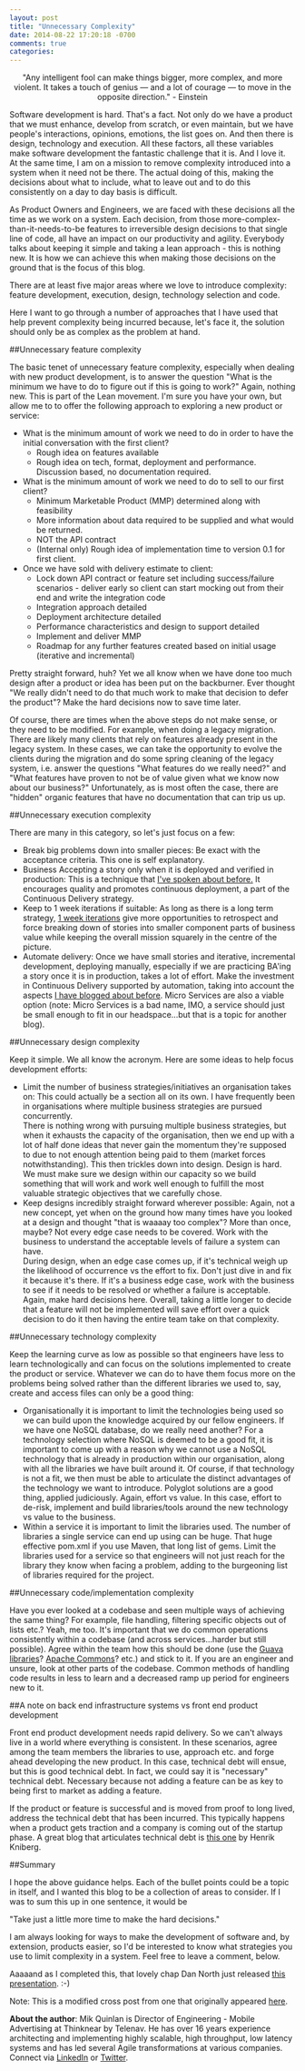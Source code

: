 ```yaml
---
layout: post
title: "Unnecessary Complexity"
date: 2014-08-22 17:20:18 -0700
comments: true
categories: 
---
```


<div align="center">
"Any intelligent fool can make things bigger, more complex, and more violent. It takes a touch of genius — and a lot of courage — to move in the opposite direction." - Einstein
</div>
<p/>
Software development is hard.  That's a fact.  Not only do we have a product that we must enhance, develop from scratch, 
or even maintain, but we have people's interactions, opinions, emotions, the list goes on.  And then there is design, 
technology and execution.   All these factors, all these variables make software development the fantastic challenge 
that it is.  And I love it.  At the same time, I am on a mission to remove complexity introduced into a system when it 
need not be there.  The actual doing of this, making the decisions about what to include, what to leave out and to do 
this consistently on a day to day basis is difficult.

As Product Owners and Engineers, we are faced with these decisions all the time as we work on a system.  Each decision, 
from those more-complex-than-it-needs-to-be features to irreversible design decisions to that single line of code, all 
have an impact on our productivity and agility.  Everybody talks about keeping it simple and taking a lean approach - 
this is nothing new.  It is how we can achieve this when making those decisions on the ground that is the focus of this 
blog.

<!-- more -->

There are at least five major areas where we love to introduce complexity: feature development, execution, design, 
technology selection and code.

Here I want to go through a number of approaches that I have used that help prevent complexity being incurred because, 
let's face it, the solution should only be as complex as the problem at hand.

##Unnecessary feature complexity

The basic tenet of unnecessary feature complexity, especially when dealing with new product development, 
is to answer the question "What is the minimum we have to do to figure out if this is going to work?" Again, nothing 
new.  This is part of the Lean movement.  I'm sure you have your own, but allow me to to offer the following approach 
to exploring a new product or service:

* What is the minimum amount of work we need to do in order to have the initial conversation with the first client?
  * Rough idea on features available
  * Rough idea on tech, format, deployment and performance.  Discussion based, no documentation required.
* What is the minimum amount of work we need to do to sell to our first client?
  * Minimum Marketable Product (MMP) determined along with feasibility
  * More information about data required to be supplied and what would be returned.
  * NOT the API contract
  * (Internal only) Rough idea of implementation time to version 0.1 for first client.
* Once we have sold with delivery estimate to client:
  * Lock down API contract or feature set including success/failure scenarios - deliver early so client can start mocking
out from their end and write the integration code
  * Integration approach detailed
  * Deployment architecture detailed
  * Performance characteristics and design to support detailed
  * Implement and deliver MMP
  * Roadmap for any further features created based on initial usage (iterative and incremental)

Pretty straight forward, huh?  Yet we all know when we have done too much design after a product or idea has been put 
on the backburner.  Ever thought "We really didn't need to do that much work to make that decision to defer the product"? Make the hard decisions now to save time later.

Of course, there are times when the above steps do not make sense, or they need to be modified.  For example, 
when doing a legacy migration. There are likely many clients that rely on features already present in the legacy system. In these cases, 
we can take the opportunity to evolve the clients during the migration and do some spring cleaning of 
the legacy system, i.e. answer the questions "What features do we really need?" and "What features have proven to not 
be of value given what we know now about our business?"  Unfortunately, as is most often the case, there are "hidden" 
organic features that have no documentation that can trip us up.

##Unnecessary execution complexity

There are many in this category, so let's just focus on a few:

* Break big problems down into smaller pieces:  Be exact with the acceptance criteria.  This one is self explanatory.
* Business Accepting a story only when it is deployed and verified in production: This is a technique that <a href="http://mikquinlan.com/2013/07/28/no-more-burndown-no-more-definition-of-done/" target="_blank">I've spoken about before.</a> 
It encourages quality and promotes continuous deployment, a part of the Continuous Delivery strategy.
* Keep to 1 week iterations if suitable: As long as there is a long term strategy, <a href="http://mikquinlan.com/2013/03/07/re-platforming-a-system-and-the-value-of-1-week-iterations/" target="_blank">1 week iterations</a>
give more opportunities to retrospect and force breaking down of stories into smaller component parts of business value while keeping the overall mission squarely in the centre of the picture.
* Automate delivery:  Once we have small stories and iterative, incremental development, deploying manually, 
especially if we are practicing BA'ing a story once it is in production, takes a lot of effort. Make the investment in 
Continuous Delivery supported by automation, taking into account the aspects <a href="http://mikquinlan.com/2014/01/27/continuous-delivery-the-missing-piece-of-the-puzzle/" target="_blank">I have blogged about before</a>.
Micro Services are also a viable option (note: Micro Services is a bad name, IMO, a service should just be small enough to fit in our
headspace...but that is a topic for another blog).

##Unnecessary design complexity

Keep it simple. We all know the acronym. Here are some ideas to help focus development efforts:

* Limit the number of business strategies/initiatives an organisation takes on:  This could actually be a section all 
on its own.  I have frequently been in organisations where multiple business strategies are pursued concurrently.  
There is nothing wrong with pursuing multiple business strategies, but when it exhausts the capacity of the organisation, 
then we end up with a lot of half done ideas that never gain the momentum they're supposed to due to not enough attention 
being paid to them (market forces notwithstanding).  This then trickles down into design.  Design is hard.  We must 
make sure we design within our capacity so we build something that will work and work well enough to fulfill the most 
valuable strategic objectives that we carefully chose.
* Keep designs incredibly straight forward wherever possible: Again, not a new concept, yet when on the ground how many 
times have you looked at a design and thought "that is waaaay too complex"?  More than once, maybe?  Not every edge 
case needs to be covered.  Work with the business to understand the acceptable levels of failure a system can have.  
During design, when an edge case comes up, if it's technical weigh up the likelihood of occurrence vs the effort to fix.
Don't just dive in and fix it because it's there.  If it's a business edge case, work with the business to see if it 
needs to be resolved or whether a failure is acceptable.  Again, make hard decisions here.  Overall, taking a little 
longer to decide that a feature will not be implemented will save effort over a quick decision to do it then having 
the entire team take on that complexity.

##Unnecessary technology complexity

Keep the learning curve as low as possible so that engineers have less to learn technologically and can focus on the 
solutions implemented to create the product or service.  Whatever we can do to have them focus more on the problems 
being solved rather than the different libraries we used to, say, create and access files can only be a good thing:

* Organisationally it is important to limit the technologies being used so we can build upon the knowledge acquired by
our fellow engineers.  If we have one NoSQL database, do we really need another?  For a technology selection where 
NoSQL is deemed to be a good fit, it is important to come up with a reason why we cannot use a NoSQL technology that 
is already in production within our organisation, along with all the libraries we have built around it.  Of course, 
if that technology is not a fit, we then must be able to articulate the distinct advantages of the technology we want 
to introduce.  Polyglot solutions are a good thing, applied judiciously.  Again, effort vs value.  In this case, effort 
to de-risk, implement and build libraries/tools around the new technology vs value to the business.
* Within a service it is important to limit the libraries used.  The number of libraries a single service can end up 
using can be huge.  That huge effective pom.xml if you use Maven, that long list of gems.  Limit the libraries used for 
a service so that engineers will not just reach for the library they know when facing a problem, adding to the burgeoning 
list of libraries required for the project.

##Unnecessary code/implementation complexity

Have you ever looked at a codebase and seen multiple ways of achieving the same thing?  For example, file handling, 
filtering specific objects out of lists etc.?  Yeah, me too.  It's important that we do common operations consistently 
within a codebase (and across services...harder but still possible).  Agree within the team how this should be done 
(use the <a href="https://code.google.com/p/guava-libraries/" target="_blank">Guava libraries</a>? <a href="http://commons.apache.org/" target="_blank">Apache Commons</a>? etc.)
and stick to it.  If you are an engineer and unsure, look at other parts of the codebase.  Common methods of handling 
code results in less to learn and a decreased ramp up period for engineers new to it.

##A note on back end infrastructure systems vs front end product development

Front end product development needs rapid delivery.  So we can't always live in a world where everything is consistent.  In these scenarios, agree among the team members the libraries to use, approach etc. and forge ahead developing the new product.  In this case, technical debt will ensue, but this is good technical debt.  In fact, we could say it is "necessary" technical debt. Necessary because not adding a feature can be as key to being first to market as adding a feature.

If the product or feature is successful and is moved from proof to long lived, address the technical debt that has been incurred.  This typically happens when a product gets traction and a company is coming out of the startup phase. A great blog that articulates technical debt is 
<a href="http://blog.crisp.se/2013/10/11/henrikkniberg/good-and-bad-technical-debt" target="_blank">this one</a> by Henrik Kniberg.

##Summary

I hope the above guidance helps.  Each of the bullet points could be a topic in itself, and I wanted this blog to be a collection of areas to consider.  If I was to sum this up in one sentence, it would be

"Take just a little more time to make the hard decisions."

I am always looking for ways to make the development of software and, by extension, products easier, so I'd be interested to know what strategies you use to limit complexity in a system. Feel free to leave a comment, below.

Aaaaand as I completed this, that lovely chap Dan North just released <a href="https://www.youtube.com/watch?v=XqgwHXsQA1g" target="_blank">this presentation</a>. :-)

Note: This is a modified cross post from one that originally appeared <a href="http://mikquinlan.com/2014/08/14/unnecessary-complexity/" target="_blank">here</a>. 

**About the author**: Mik Quinlan is Director of Engineering - Mobile Advertising at Thinknear by Telenav. He has
over 16 years experience architecting and implementing highly scalable, high throughput, low latency systems and
has led several Agile transformations at various companies. Connect via <a href="https://www.linkedin.com/in/mikquinlan" target="_blank">LinkedIn</a>
or <a href="https://twitter.com/mikquinlan" target="_blank">Twitter</a>.
